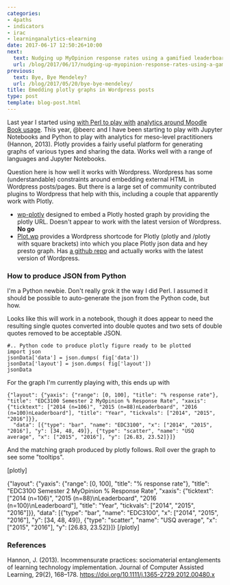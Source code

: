 ```yaml
---
categories:
- 4paths
- indicators
- irac
- learninganalytics-elearning
date: 2017-06-17 12:50:26+10:00
next:
  text: Nudging up MyOpinion response rates using a gamified leaderboard
  url: /blog/2017/06/17/nudging-up-myopinion-response-rates-using-a-gamified-leaderboard/
previous:
  text: Bye, Bye Mendeley?
  url: /blog/2017/05/20/bye-bye-mendeley/
title: Emedding plotly graphs in Wordpress posts
type: post
template: blog-post.html
---
```

Last year I started using [with Perl to play with](http://plot.ly) [analytics around Moodle Book usage](http://djon.es/blog/2016/08/07/how-and-why-do-people-use-the-moodle-book-module/). This year, @beerc and I have been starting to play with Jupyter Notebooks and Python to play with analytics for meso-level practitioners (Hannon, 2013). Plotly provides a fairly useful platform for generating graphs of various types and sharing the data. Works well with a range of languages and Jupyter Notebooks.

Question here is how well it works with Wordpress. Wordpress has some (understandable) constraints around embedding external HTML in Wordpress posts/pages. But there is a large set of community contributed plugins to Wordpress that help with this, including a couple that apparently work with Plotly.

- [wp-plotly](https://wordpress.org/plugins/wp-plotly/) designed to embed a Plotly hosted graph by providing the plotly URL. Doesn't appear to work with the latest version of Wordpress. **No go**
- [Plot.wp](https://wordpress.org/plugins/plotwp/) provides a Wordpress shortcode for Plotly (plotly and /plotly with square brackets) into which you place Plotly json data and hey presto graph. Has [a github repo](https://github.com/paleolimbot/plotwp) and actually works with the latest version of Wordpress.

### How to produce JSON from Python

I'm a Python newbie. Don't really grok it the way I did Perl. I assumed it should be possible to auto-generate the json from the Python code, but how.

Looks like this will work in a notebook, though it does appear to need the resulting single quotes converted into double quotes and two sets of double quotes removed to be acceptable JSON.

```
#.. Python code to produce plotly figure ready to be plotted
import json
jsonData['data'] = json.dumps( fig['data'])
jsonData['layout'] = json.dumps( fig['layout'])
jsonData

```

For the graph I'm currently playing with, this ends up with

```
{"layout": {"yaxis": {"range": [0, 100], "title": "% response rate"}, "title": "EDC3100 Semester 2 MyOpinion % Response Rate", "xaxis": {"ticktext": ["2014 (n=106)", "2015 (n=88)nLeaderboard", "2016 (n=100)nLeaderboard"], "title": "Year", "tickvals": ["2014", "2015", "2016"]}}, 
  "data": [{"type": "bar", "name": "EDC3100", "x": ["2014", "2015", "2016"], "y": [34, 48, 49]}, {"type": "scatter", "name": "USQ average", "x": ["2015", "2016"], "y": [26.83, 23.52]}]}

```

And the matching graph produced by plotly follows. Roll over the graph to see some "tooltips".

\[plotly\]

{"layout": {"yaxis": {"range": \[0, 100\], "title": "% response rate"}, "title": "EDC3100 Semester 2 MyOpinion % Response Rate", "xaxis": {"ticktext": \["2014 (n=106)", "2015 (n=88)\\nLeaderboard", "2016 (n=100)\\nLeaderboard"\], "title": "Year", "tickvals": \["2014", "2015", "2016"\]}}, "data": \[{"type": "bar", "name": "EDC3100", "x": \["2014", "2015", "2016"\], "y": \[34, 48, 49\]}, {"type": "scatter", "name": "USQ average", "x": \["2015", "2016"\], "y": \[26.83, 23.52\]}\]} \[/plotly\]

### References

Hannon, J. (2013). Incommensurate practices: sociomaterial entanglements of learning technology implementation. Journal of Computer Assisted Learning, 29(2), 168–178. https://doi.org/10.1111/j.1365-2729.2012.00480.x